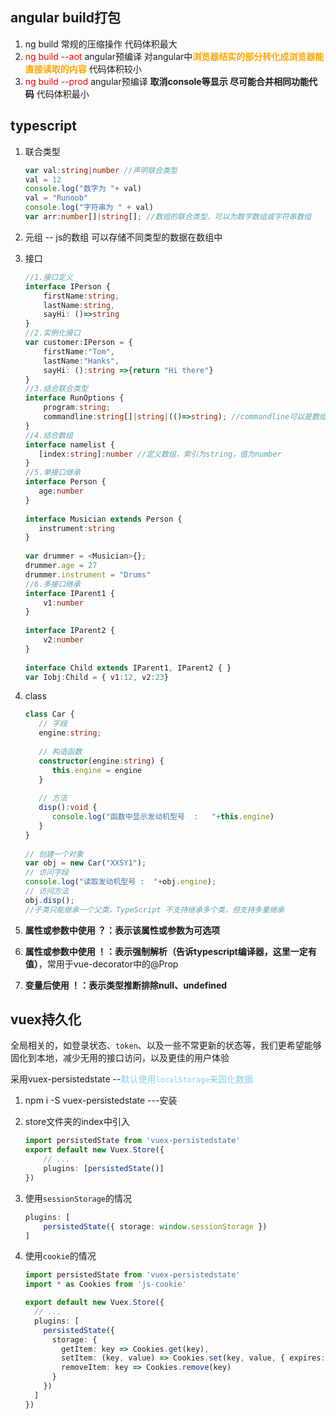 ## angular build打包

1. ng build 常规的压缩操作  代码体积最大
2. <span style="color:red">ng build --aot</span>  angular预编译  对angular中<span style="color:orange">**浏览器结实的部分转化成浏览器能直接读取的内容**  </span>代码体积较小
3. <span style="color:red">ng build --prod</span>  angular预编译  **取消console等显示 尽可能合并相同功能代码**  代码体积最小 

## typescript

1. 联合类型

   ```typescript
   var val:string|number //声明联合类型
   val = 12 
   console.log("数字为 "+ val) 
   val = "Runoob" 
   console.log("字符串为 " + val)
   var arr:number[]|string[]; //数组的联合类型，可以为数字数组或字符串数组
   ```

2. 元组 -- js的数组 可以存储不同类型的数据在数组中

3. 接口

   ```typescript
   //1.接口定义
   interface IPerson { 
       firstName:string, 
       lastName:string, 
       sayHi: ()=>string 
   } 
   //2.实例化接口 
   var customer:IPerson = { 
       firstName:"Tom",
       lastName:"Hanks", 
       sayHi: ():string =>{return "Hi there"} 
   }
   //3.结合联合类型
   interface RunOptions { 
       program:string; 
       commandline:string[]|string|(()=>string); //commandline可以是数组，字符串或者函数
   } 
   //4.结合数组
   interface namelist { 
      [index:string]:number //定义数组，索引为string，值为number
   }
   //5.单接口继承
   interface Person { 
      age:number 
   } 
    
   interface Musician extends Person { 
      instrument:string 
   } 
    
   var drummer = <Musician>{}; 
   drummer.age = 27 
   drummer.instrument = "Drums" 
   //6.多接口继承
   interface IParent1 { 
       v1:number 
   } 
    
   interface IParent2 { 
       v2:number 
   } 
    
   interface Child extends IParent1, IParent2 { } 
   var Iobj:Child = { v1:12, v2:23} 
   ```

4. class

   ```typescript
   class Car { 
      // 字段
      engine:string; 
      
      // 构造函数
      constructor(engine:string) { 
         this.engine = engine 
      }  
      
      // 方法
      disp():void { 
         console.log("函数中显示发动机型号  :   "+this.engine) 
      } 
   } 
    
   // 创建一个对象
   var obj = new Car("XXSY1");
   // 访问字段
   console.log("读取发动机型号 :  "+obj.engine);
   // 访问方法
   obj.disp();
   //子类只能继承一个父类，TypeScript 不支持继承多个类，但支持多重继承
   ```

5. **属性或参数中使用 ？：表示该属性或参数为可选项**
6. **属性或参数中使用 ！：表示强制解析（告诉typescript编译器，这里一定有值）**，常用于vue-decorator中的@Prop
7. **变量后使用 ！：表示类型推断排除null、undefined**

## vuex持久化

全局相关的，如登录状态、`token`、以及一些不常更新的状态等，我们更希望能够固化到本地，减少无用的接口访问，以及更佳的用户体验

采用vuex-persistedstate --<span style="color:skyblue">默认使用`localStorage`来固化数据</span>

1. npm i -S vuex-persistedstate  ---安装

2. store文件夹的index中引入

   ```typescript
   import persistedState from 'vuex-persistedstate'
   export default new Vuex.Store({
       // ...
       plugins: [persistedState()]
   })
   ```

3. 使用`sessionStorage`的情况

   ```typescript
   plugins: [
       persistedState({ storage: window.sessionStorage })
   ]
   ```

4. 使用`cookie`的情况

   ```typescript
   import persistedState from 'vuex-persistedstate'
   import * as Cookies from 'js-cookie'
   
   export default new Vuex.Store({
     // ...
     plugins: [
       persistedState({
         storage: {
           getItem: key => Cookies.get(key),
           setItem: (key, value) => Cookies.set(key, value, { expires: 7 }),
           removeItem: key => Cookies.remove(key)
         }
       })
     ]
   })
   ```

   